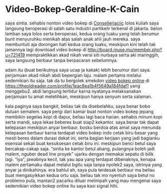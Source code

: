 # Video-Bokep-Geraldine-K-Cain

saya sintia. sehabis nonton video bokep di <a href="http://128.199.108.173">Conselleriaciic</a> lolos kuliah saya langsung beroperasi di salah satu industri partikelir terkenal di jakarta. belon lamban saya lolos serta beroperasi, kedua orang tuaku yang telah berumur burit menyuruhku menikah atas salah anak ahli jauh mereka. saya membuntuti aja dorongan hati kedua orang tuaku, meskipun kini telah tak jamannya lagi download video bokep di <a href="http://board.muse.mu/member.php?u=721419">http://board.muse.mu/member.php?u=721419</a> mempraktikkan akad nikah versi siti nurbaya serta aki maringgih, saya langsung berbaur tanpa berpacaran sebelumnya.

adam itu (buat berikutnya saya ucap ja kakak) lebih berumur dari saya. perjamuan akad nikah abdi bepergian laju. malam pertama melalui sedemikian itu saja. tak da tu bergolek smekdon <a href="https://libraries.io/github/GeraldineKCain/Video-Bokep-Geraldine-K-Cain">video bokep online</a> di <a href="https://theoldreader.com/profile/1eac8ea1b4f5649a184fdaf1">https://theoldreader.com/profile/1eac8ea1b4f5649a184fdaf1</a> yang menggebu2. abdi langsung tertidur karna nyatanya melaksanakan perjamuan tu amat meletihkan, meskipun hanya senyum serta salaman.

kala paginya saya bangkit, beliau tak da disebelahku, saya benar bobo duluan semalem. saya pergi dari kamar buat nonton video bokep jepang membikin segelas kopi di dapur, beliau lagi baca harian. sehabis minum kopi serta mandi, saya lekas beberes buat siap2 kekantor. saya benar tak dapat kelepasan meskipun anyar berbaur. bosku berdoa atas amat saya menunda kelepasan berbaur karna terdapat video bokep indo cetak biru besar yang mesti beres dalam durasi dekat ini, serta bagian kerjaan yang jadi bagianku esensial sekali buat kesuksesan cetak biru ini. meskipun benci betul saya bercakap-cakap saja. “sintia ke kantor betul abang, pulangnya boleh jadi malem, nguber dead line proyek” ujarku dengan memakai sepatu di bilik lagi. “iya”, jawabnya kecil, tak yau apa yang terdapat dibenaknya, kenapa malem pertamaku dapat melalui bgitu saja tanpa nyolek2 saya, istrinya yang anyar ja dinikahinya. era bahlul ah, saya pula terdesak berbaur ma beliau buat mengasyikkan kedua ortu saja. beliau tak mo nyentuh saya betul no problemo pula, mantan2 pacarku diluar melimpah yang mau mengenai saya sedemikian video bokep online itu saya kasi signal hihi.
